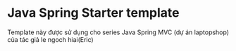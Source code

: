 # Java Spring Starter template
Template này được sử dụng cho series Java Spring MVC (dự án laptopshop) của tác giả  le ngoch  hiai(Eric)



